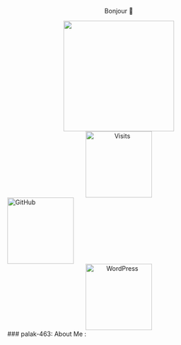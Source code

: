 <p align="center"> Bonjour 👋 </p>
<div id="header" align="center">
  <img src="https://media.giphy.com/media/paTz7UZbPfTZFRYnnB/giphy.gif" width="250"/>
</div>
<div id="Counter" align="center">
  <img src="https://komarev.com/ghpvc/?username=your-github-username&style=flat-square&color=blue" width="150" alt="Visits"/>
</div>
<img src="https://camo.githubusercontent.com/ab157f6775de79be0a1001ed37be1ec4ec4529a9de146f306700d725aea9bce5/68747470733a2f2f696d672e736869656c64732e696f2f62616467652f4769744875622d3138313731372e7376673f7374796c653d666f722d7468652d6261646765266c6f676f3d476974487562266c6f676f436f6c6f723d7768697465" width="150" alt="GitHub"/>
<div id="Blog" align="center"/>
  <img src="https://img.shields.io/badge/Wordpress-21759B?style=for-the-badge&logo=wordpress&logoColor=white" width="150" alt="WordPress"/>
 </div>
### palak-463: About Me :

